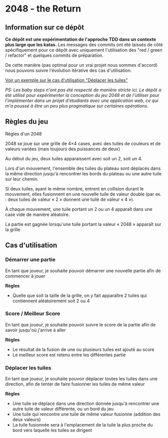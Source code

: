 # 2048 - the Return

## Information sur ce dépôt

**Ce dépôt est une expérimentation de l'approche TDD dans un contexte plus large que les katas.**
Les messages des commits ont été laissés de côté spécifiquement pour ce dépôt avec uniquement l'utilisation des "red / green / refactor" et quelques commits de préparation.

De cette manière (pas optimal pour un vrai projet nous sommes d'accord) nous pouvons suivre l'évolution itérative des cas d'utilisation.

[Voir un exemple sur le cas d'utilisation "Déplacer les tuiles"](https://github.githistory.xyz/Maus3rSR/Challenge_2048/blob/main/src/useCases/moveTile.usecase.spec.ts)

_PS: Les baby steps n'ont pas été respecté de manière stricte ici._
_Le dépôt a été utilisé pour expérimenter la conception du jeu 2048 et de l'utiliser pour l'implémenter dans un projet d'étudiants avec une application web, ce qui m'a poussé à être un peu plus pragmatique sur certaines opérations._

## Règles du jeu

Règles d'un 2048

2048 se joue sur une grille de 4×4 cases,
avec des tuiles de couleurs et de valeurs variées (mais toujours des puissances de deux)

Au début du jeu, deux tuiles apparaissent avec soit un 2, soit un 4.

Lors d'un mouvement, l'ensemble des tuiles du plateau sont déplacés dans la même direction jusqu'à rencontrer les bords du plateau ou une autre tuile sur leur chemin.

Si deux tuiles, ayant le même nombre, entrent en collision durant le mouvement, elles fusionnent en une nouvelle tuile de valeur double (par ex. : deux tuiles de valeur « 2 » donnent une tuile de valeur « 4 »).

À chaque mouvement, une tuile portant un 2 ou un 4 apparaît dans une case vide de manière aléatoire.

La partie est gagnée lorsqu'une tuile portant la valeur « 2048 » apparaît sur la grille

## Cas d'utilisation

### Démarrer une partie

En tant que joueur, je souhaite pouvoir démarrer une nouvelle partie afin de commencer à jouer

**Règles**

- Quelle que soit la taille de la grille, on y fait apparaître 2 tuiles qui contiennent aléatoirement soit 2 ou 4

### Score / Meilleur Score

En tant que joueur, je souhaite pouvoir suivre le score de la partie afin de savoir jusqu'où j'arrive à aller

**Règles**

- Le résultat de la fusion de une ou plusieurs tuiles est ajouté au score
- Le meilleur score est retenu entre les différentes partie

### Déplacer les tuiles

En tant que joueur, je souhaite pouvoir déplacer toutes les tuiles dans une direction, afin de tenter de faire fusionner les tuiles de même valeur

**Règles**

- Une tuile se déplace dans une direction donnée jusqu'à rencontrer une autre tuile de valeur différente, ou un bord du jeu
- Une tuile qui rencontre une tuile de même valeur fusionne (addition des deux valeurs)
- La tuile fusionnée sera à l'emplacement de la tuile la plus proche du bord vers laquelle les tuiles se dirigent
